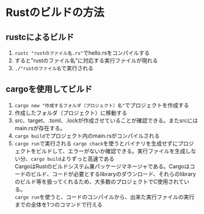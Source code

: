 # Rustのビルドの方法
## rustcによるビルド  
1. `rustc "rustのファイル名.rs"`でhello.rsをコンパイルする   
2. すると"rustのファイル名"に対応する実行ファイルが現れる  
3. `./"rustのファイル名`で実行される  

## cargoを使用してビルド
1. `cargo new "作成するフォルダ（プロジェクト）名"`でプロジェクトを作成する
2. 作成したフォルダ（プロジェクト）に移動する  
3. src、target、.toml、.lockが作成させていることが確認できる。またsrcにはmain.rsが存在する。  
4. `cargo build`でプロジェクト内のmain.rsがコンパイルされる  
5. `cargo run`で実行される
`cargo chack`を使うとバイナリを生成せずにプロジェクトをビルドして、エラーがないか確認できる。実行ファイルを生成しない分、`cargo build`よりずっと高速である  
CargoはRustのビルドシステム兼パッケージマネージャである。Cargoはコードのビルド、コードが必要とするlibraryのダウンロード、それらのlibraryのビルド等を扱ってくれるため、大多数のプロジェクトでC使用されている。  
`cargo run`を使うと、コードのコンパイルから、出来た実行ファイルの実行までの全体を1つのコマンドで行える  

